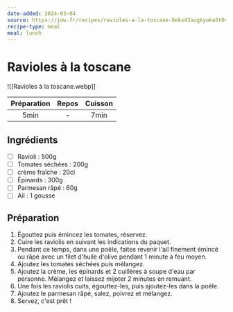 ```yaml
---
date-added: 2024-03-04
source: https://jow.fr/recipes/ravioles-a-la-toscane-8ekx43augkyoka5t0v68
recipe-type: meal
meal: lunch
---
```


# Ravioles à la toscane

![[Ravioles à la toscane.webp]]

| Préparation | Repos | Cuisson |
|:-----------:|:-----:|:-------:|
|    5min     |   -   |  7min   |

## Ingrédients

- [ ] Ravioli : 500g
- [ ] Tomates séchées : 200g
- [ ] crème fraîche : 20cl
- [ ] Épinards : 300g
- [ ] Parmesan râpé : 60g
- [ ] Ail : 1 gousse

## Préparation

1. Égouttez puis émincez les tomates, réservez.
2. Cuire les raviolis en suivant les indications du paquet.
3. Pendant ce temps, dans une poêle, faites revenir l'ail finement émincé ou râpé avec un filet d'huile d'olive pendant 1 minute à feu moyen.
4. Ajoutez les tomates séchées puis mélangez.
5. Ajoutez la crème, les épinards et 2 cuillères à soupe d'eau par personne. Mélangez et laissez mijoter 2 minutes en remuant.
6. Une fois les raviolis cuits, égouttez-les, puis ajoutez-les dans la poêle.
7. Ajoutez le parmesan râpé, salez, poivrez et mélangez.
8. Servez, c'est prêt !
